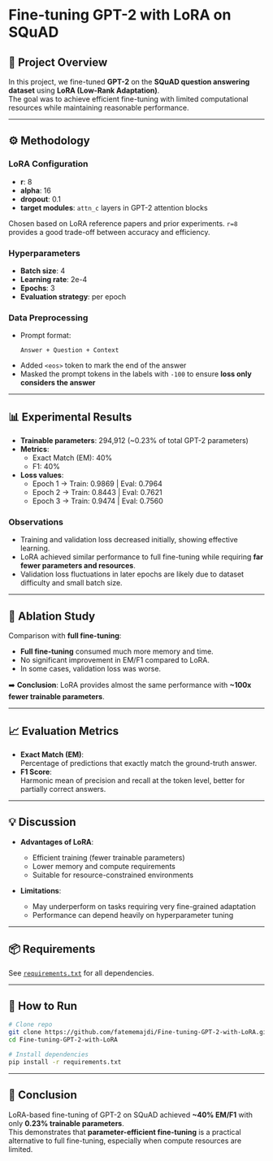 # Fine-tuning GPT-2 with LoRA on SQuAD

## 📌 Project Overview
In this project, we fine-tuned **GPT-2** on the **SQuAD question answering dataset** using **LoRA (Low-Rank Adaptation)**.  
The goal was to achieve efficient fine-tuning with limited computational resources while maintaining reasonable performance.

---

## ⚙️ Methodology

### LoRA Configuration
- **r**: 8  
- **alpha**: 16  
- **dropout**: 0.1  
- **target modules**: `attn_c` layers in GPT-2 attention blocks  

Chosen based on LoRA reference papers and prior experiments. `r=8` provides a good trade-off between accuracy and efficiency.

### Hyperparameters
- **Batch size**: 4  
- **Learning rate**: 2e-4  
- **Epochs**: 3  
- **Evaluation strategy**: per epoch  

### Data Preprocessing
- Prompt format:  
  ```
  Answer + Question + Context
  ```
- Added `<eos>` token to mark the end of the answer  
- Masked the prompt tokens in the labels with `-100` to ensure **loss only considers the answer**  

---

## 📊 Experimental Results

- **Trainable parameters**: 294,912 (~0.23% of total GPT-2 parameters)  
- **Metrics**:  
  - Exact Match (EM): 40%  
  - F1: 40%  
- **Loss values**:  
  - Epoch 1 → Train: 0.9869 | Eval: 0.7964  
  - Epoch 2 → Train: 0.8443 | Eval: 0.7621  
  - Epoch 3 → Train: 0.9474 | Eval: 0.7560  

### Observations
- Training and validation loss decreased initially, showing effective learning.  
- LoRA achieved similar performance to full fine-tuning while requiring **far fewer parameters and resources**.  
- Validation loss fluctuations in later epochs are likely due to dataset difficulty and small batch size.  

---

## 🔬 Ablation Study
Comparison with **full fine-tuning**:
- **Full fine-tuning** consumed much more memory and time.  
- No significant improvement in EM/F1 compared to LoRA.  
- In some cases, validation loss was worse.  

➡️ **Conclusion**: LoRA provides almost the same performance with **~100x fewer trainable parameters**.  

---

## 📈 Evaluation Metrics
- **Exact Match (EM)**:  
  Percentage of predictions that exactly match the ground-truth answer.  
- **F1 Score**:  
  Harmonic mean of precision and recall at the token level, better for partially correct answers.  

---

## 💡 Discussion
- **Advantages of LoRA**:  
  - Efficient training (fewer trainable parameters)  
  - Lower memory and compute requirements  
  - Suitable for resource-constrained environments  

- **Limitations**:  
  - May underperform on tasks requiring very fine-grained adaptation  
  - Performance can depend heavily on hyperparameter tuning  

---

## 📦 Requirements
See [`requirements.txt`](./requirements.txt) for all dependencies.

---

## 🚀 How to Run
```bash
# Clone repo
git clone https://github.com/fatememajdi/Fine-tuning-GPT-2-with-LoRA.git
cd Fine-tuning-GPT-2-with-LoRA

# Install dependencies
pip install -r requirements.txt

```

---

## 📜 Conclusion
LoRA-based fine-tuning of GPT-2 on SQuAD achieved **~40% EM/F1** with only **0.23% trainable parameters**.  
This demonstrates that **parameter-efficient fine-tuning** is a practical alternative to full fine-tuning, especially when compute resources are limited.
